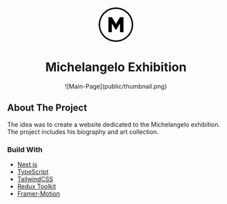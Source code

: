 <br />
<div align="center">
  <a href="https://user-images.githubusercontent.com/52050303/206096293-9c2bfd52-aa3c-47b7-bacc-e8019d84dc84.png">
    <img src="public/favicon.ico" alt="Logo" width="80" height="80">
  </a>
  <h1 align="center">Michelangelo Exhibition</h1>
  ![Main-Page](public/thumbnail.png)
</div>

## About The Project

The idea was to create a website dedicated to the Michelangelo exhibition. The project includes his biography and art collection.

### Build With

- [Next.js](https://nextjs.org/)
- [TypeScript](https://www.typescriptlang.org/)
- [TailwindCSS](https://tailwindcss.com/)
- [Redux Toolkit](https://redux-toolkit.js.org/)
- [Framer-Motion](https://www.framer.com/motion/)
